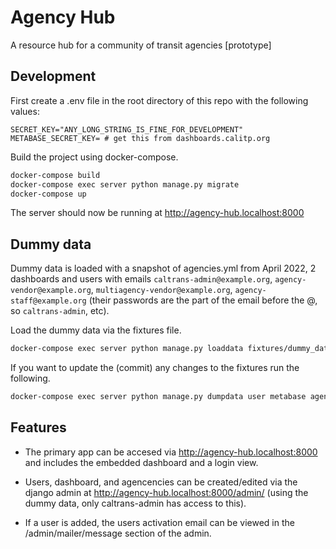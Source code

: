 # Agency Hub

A resource hub for a community of transit agencies [prototype]

## Development

First create a .env file in the root directory of this repo with the following values:

```
SECRET_KEY="ANY_LONG_STRING_IS_FINE_FOR_DEVELOPMENT"
METABASE_SECRET_KEY= # get this from dashboards.calitp.org
```

Build the project using docker-compose.

``` bash
docker-compose build
docker-compose exec server python manage.py migrate
docker-compose up
```

The server should now be running at http://agency-hub.localhost:8000

## Dummy data

Dummy data is loaded with a snapshot of agencies.yml from April 2022, 2 dashboards and users with emails `caltrans-admin@example.org`, `agency-vendor@example.org`, `multiagency-vendor@example.org`, `agency-staff@example.org` (their passwords are the part of the email before the @, so `caltrans-admin`, etc).

Load the dummy data via the fixtures file.

``` bash
docker-compose exec server python manage.py loaddata fixtures/dummy_data.json
```

If you want to update the (commit) any changes to the fixtures run the following.

``` bash
docker-compose exec server python manage.py dumpdata user metabase agency --indent 2 > fixtures/dummy_data.json
```

## Features

* The primary app can be accesed via http://agency-hub.localhost:8000 and includes the embedded dashboard and a login view.

* Users, dashboard, and agencencies can be created/edited via the django admin at http://agency-hub.localhost:8000/admin/ (using the dummy data, only caltrans-admin has access to this).

* If a user is added, the users activation email can be viewed in the /admin/mailer/message section of the admin.
